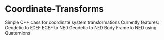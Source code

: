 # Coordinate-Transforms
Simple C++ class for coordinate system transformations
Currently features:
Geodetic to ECEF
ECEF to NED
Geodetic to NED
Body Frame to NED using Quaternions
